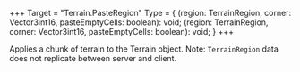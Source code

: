 +++
Target = "Terrain.PasteRegion"
Type = { (region: TerrainRegion, corner: Vector3int16, pasteEmptyCells: boolean): void; (region: TerrainRegion, corner: Vector3int16, pasteEmptyCells: boolean): void; }
+++

Applies a chunk of terrain to the Terrain object. Note: `TerrainRegion` data does not replicate between server and client.